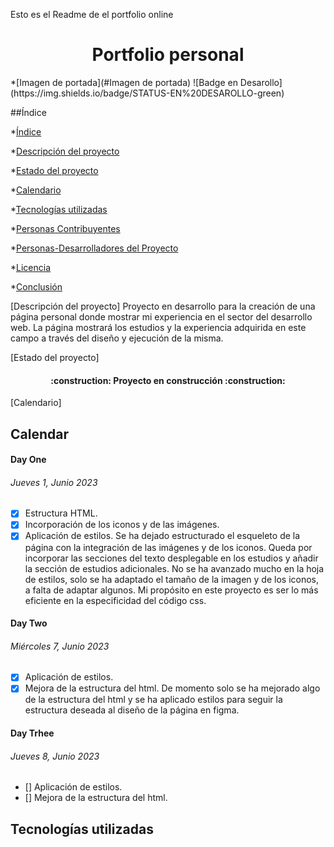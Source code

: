 Esto es el Readme de el portfolio online

<h1 align="center"> Portfolio personal </h1>
*[Imagen de portada](#Imagen de portada)
![Badge en Desarollo](https://img.shields.io/badge/STATUS-EN%20DESAROLLO-green)

##Índice

*[Índice](#índice)

*[Descripción del proyecto](#descripción-del-proyecto)

*[Estado del proyecto](#Estado-del-proyecto)

*[Calendario](#Calendario)

*[Tecnologías utilizadas](#tecnologías-utilizadas)

*[Personas Contribuyentes](#personas-contribuyentes)

*[Personas-Desarrolladores del Proyecto](#personas-desarrolladores)

*[Licencia](#licencia)

*[Conclusión](#conclusión)

[Descripción del proyecto]
Proyecto en desarrollo para la creación de una página personal donde mostrar mi experiencia en el sector del desarrollo web. La página mostrará los estudios y la experiencia adquirida en este campo a través del diseño y ejecución de la misma.

[Estado del proyecto]
<h4 align="center">
:construction: Proyecto en construcción :construction:
</h4>

[Calendario]

## Calendar
#### Day One


###### Jueves 1, Junio 2023

- [x] Estructura HTML.
- [x] Incorporación de los iconos y de las imágenes.
- [x] Aplicación de estilos.
Se ha dejado estructurado el esqueleto de la página con la integración de las imágenes y de los iconos. Queda por incorporar las secciones del texto desplegable en los estudios y añadir la sección de estudios adicionales. No se ha avanzado mucho en la hoja de estilos, solo se ha adaptado el tamaño de la imagen y de los iconos, a falta de adaptar algunos. Mi propósito en este proyecto es ser lo más eficiente en la especificidad del código css. 

#### Day Two


###### Miércoles 7, Junio 2023

- [x] Aplicación de estilos.
- [x] Mejora de la estructura del html.
De momento solo se ha mejorado algo de la estructura del html y se ha aplicado estilos para seguir la estructura deseada al diseño de la página en figma.

#### Day Trhee


###### Jueves 8, Junio 2023

- [] Aplicación de estilos.
- [] Mejora de la estructura del html.


## Tecnologías utilizadas



